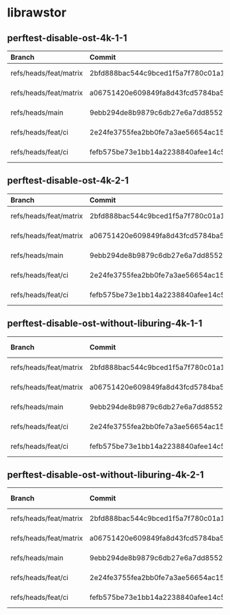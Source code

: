 # librawstor

## perftest-disable-ost-4k-1-1

| Branch | Commit | Date | Read IOPS | Read Latency | Write IOPS | Write Latency |
| :---   | :---   | :--- |      ---: |         ---: |       ---: |          ---: |
| refs/heads/feat/matrix | 2bfd888bac544c9bced1f5a7f780c01a1ed59ea0 | 2025-08-07T11:21:22+00:00 | 32275.578947 | 3195.840946 | 32258.105263 | 26925.488517 |
| refs/heads/feat/matrix | a06751420e609849fa8d43fcd5784ba51d865fb3 | 2025-08-07T11:15:14+00:00 | 32228.105263 | 3178.521101 | 32205.263158 | 26881.801115 |
| refs/heads/main | 9ebb294de8b9879c6db27e6a7dd8552e3c0929e0 | 2025-08-07T11:08:25+00:00 | 33058.421053 | 3034.547676 | 33034.210526 | 26229.049832 |
| refs/heads/feat/ci | 2e24fe3755fea2bb0fe7a3ae56654ac15ca26abd | 2025-08-07T09:38:12+00:00 | 32299.473684 | 3092.416648 | 32282.315789 | 26985.785168 |
| refs/heads/feat/ci | fefb575be73e1bb14a2238840afee14c5e6f7e7e | 2025-08-06T22:52:13+00:00 | 32808.526316 | 3022.92072 | 32787.368421 | 26573.844302 |

## perftest-disable-ost-4k-2-1

| Branch | Commit | Date | Read IOPS | Read Latency | Write IOPS | Write Latency |
| :---   | :---   | :--- |      ---: |         ---: |       ---: |          ---: |
| refs/heads/feat/matrix | 2bfd888bac544c9bced1f5a7f780c01a1ed59ea0 | 2025-08-07T11:21:22+00:00 | 76588.105263 | 4200.779098 | 76490.0 | 21077.023713 |
| refs/heads/feat/matrix | a06751420e609849fa8d43fcd5784ba51d865fb3 | 2025-08-07T11:15:14+00:00 | 76296.526316 | 4246.21284 | 76194.736842 | 21128.428184 |
| refs/heads/main | 9ebb294de8b9879c6db27e6a7dd8552e3c0929e0 | 2025-08-07T11:08:25+00:00 | 78189.684211 | 4096.602079 | 78045.684211 | 20656.324438 |
| refs/heads/feat/ci | 2e24fe3755fea2bb0fe7a3ae56654ac15ca26abd | 2025-08-07T09:38:12+00:00 | 75695.052632 | 4225.659873 | 75603.052632 | 21320.28532 |
| refs/heads/feat/ci | fefb575be73e1bb14a2238840afee14c5e6f7e7e | 2025-08-06T22:52:13+00:00 | 76947.157895 | 4156.204079 | 76841.157895 | 20961.84937 |

## perftest-disable-ost-without-liburing-4k-1-1

| Branch | Commit | Date | Read IOPS | Read Latency | Write IOPS | Write Latency |
| :---   | :---   | :--- |      ---: |         ---: |       ---: |          ---: |
| refs/heads/feat/matrix | 2bfd888bac544c9bced1f5a7f780c01a1ed59ea0 | 2025-08-07T11:21:22+00:00 | 140555.2 | 2916.755287 | 140371.5 | 3640.069488 |
| refs/heads/feat/matrix | a06751420e609849fa8d43fcd5784ba51d865fb3 | 2025-08-07T11:15:14+00:00 | 144662.526316 | 2842.994734 | 144505.052632 | 3523.064902 |
| refs/heads/main | 9ebb294de8b9879c6db27e6a7dd8552e3c0929e0 | 2025-08-07T11:08:25+00:00 | 141502.631579 | 2890.886323 | 141309.684211 | 3615.651518 |
| refs/heads/feat/ci | 2e24fe3755fea2bb0fe7a3ae56654ac15ca26abd | 2025-08-07T09:38:12+00:00 | 142330.0 | 2873.907058 | 142130.526316 | 3593.40718 |
| refs/heads/feat/ci | fefb575be73e1bb14a2238840afee14c5e6f7e7e | 2025-08-06T22:52:19+00:00 | 141089.684211 | 2906.664604 | 140899.157895 | 3629.185975 |

## perftest-disable-ost-without-liburing-4k-2-1

| Branch | Commit | Date | Read IOPS | Read Latency | Write IOPS | Write Latency |
| :---   | :---   | :--- |      ---: |         ---: |       ---: |          ---: |
| refs/heads/feat/matrix | 2bfd888bac544c9bced1f5a7f780c01a1ed59ea0 | 2025-08-07T11:21:22+00:00 | 215034.210526 | 1871.687736 | 214763.894737 | 6949.846132 |
| refs/heads/feat/matrix | a06751420e609849fa8d43fcd5784ba51d865fb3 | 2025-08-07T11:15:14+00:00 | 217449.1 | 1815.629357 | 217244.7 | 6874.23805 |
| refs/heads/main | 9ebb294de8b9879c6db27e6a7dd8552e3c0929e0 | 2025-08-07T11:08:25+00:00 | 213832.0 | 1866.187454 | 213600.6 | 6988.298346 |
| refs/heads/feat/ci | 2e24fe3755fea2bb0fe7a3ae56654ac15ca26abd | 2025-08-07T09:38:12+00:00 | 215774.947368 | 1851.06642 | 215498.105263 | 6932.944217 |
| refs/heads/feat/ci | fefb575be73e1bb14a2238840afee14c5e6f7e7e | 2025-08-06T22:52:19+00:00 | 214942.526316 | 1856.246673 | 214681.684211 | 6953.868921 |

